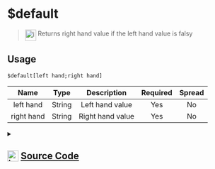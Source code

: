 # $default
> <img align="top" src="https://upload.wikimedia.org/wikipedia/commons/thumb/e/e4/Infobox_info_icon.svg/160px-Infobox_info_icon.svg.png?20150409153300" alt="image" width="25" height="auto"> Returns right hand value if the left hand value is falsy
## Usage
```
$default[left hand;right hand]
```
| Name | Type | Description | Required | Spread
| :---: | :---: | :---: | :---: | :---: |
left hand | String | Left hand value | Yes | No
right hand | String | Right hand value | Yes | No
<details>
<summary>
    
## <img align="top" src="https://cdn4.iconfinder.com/data/icons/iconsimple-logotypes/512/github-512.png" alt="image" width="25" height="auto">  [Source Code](https://github.com/tryforge/ForgeScript-V2/blob/main/src/native/default.ts)
    
</summary>
    
```ts
import { ArgType, NativeFunction, Return } from "../structures"

export default new NativeFunction({
    name: "$default",
    version: "1.0.6",
    brackets: true,
    unwrap: true,
    description: "Returns right hand value if the left hand value is falsy",
    args: [
        {
            name: "left hand",
            description: "Left hand value",
            rest: false,
            required: true,
            type: ArgType.String
        },
        {
            name: "right hand",
            description: "Right hand value",
            rest: false,
            required: true,
            type: ArgType.String
        }
    ],
    execute(ctx, [ lhs, rhs ]) {
        return Return.success(lhs || rhs)
    },
})
```
    
</details>